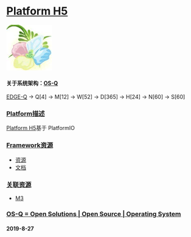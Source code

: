 ﻿# [Platform H5](https://github.com/OS-Q/H5)

[![sites](OS-Q/OS-Q.png)](http://www.OS-Q.com)

#### 关于系统架构：[OS-Q](https://github.com/OS-Q/OS-Q)

[EDGE-Q](https://github.com/OS-Q/EDGE-Q) -> Q[4] -> M[12] -> W[52] -> D[365] -> H[24] -> N[60] -> S[60]

### [Platform描述](https://github.com/OS-Q/H5/wiki) 

[Platform H5](https://github.com/OS-Q/H5)基于 PlatformIO

### [Framework资源](https://github.com/OS-Q) 

* [资源](src/)
* [文档](docs/)

### [关联资源](https://github.com/OS-Q/)

 *  [ M3](https://github.com/OS-Q/M3) 


### [OS-Q = Open Solutions | Open Source |  Operating System ](http://www.OS-Q.com/H5)
####  2019-8-27
